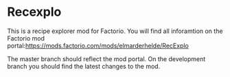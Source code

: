 # Recexplo
This is a recipe explorer mod for Factorio.
You will find all inforamtion on the Factorio mod portal:https://mods.factorio.com/mods/elmarderhelde/RecExplo

The master branch should reflect the mod portal. On the development branch you should find the latest changes to the mod.